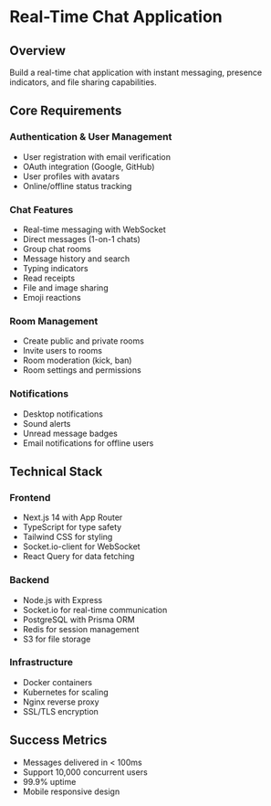 # Real-Time Chat Application

## Overview
Build a real-time chat application with instant messaging, presence indicators, and file sharing capabilities.

## Core Requirements

### Authentication & User Management
- User registration with email verification
- OAuth integration (Google, GitHub)
- User profiles with avatars
- Online/offline status tracking

### Chat Features
- Real-time messaging with WebSocket
- Direct messages (1-on-1 chats)
- Group chat rooms
- Message history and search
- Typing indicators
- Read receipts
- File and image sharing
- Emoji reactions

### Room Management
- Create public and private rooms
- Invite users to rooms
- Room moderation (kick, ban)
- Room settings and permissions

### Notifications
- Desktop notifications
- Sound alerts
- Unread message badges
- Email notifications for offline users

## Technical Stack

### Frontend
- Next.js 14 with App Router
- TypeScript for type safety
- Tailwind CSS for styling
- Socket.io-client for WebSocket
- React Query for data fetching

### Backend
- Node.js with Express
- Socket.io for real-time communication
- PostgreSQL with Prisma ORM
- Redis for session management
- S3 for file storage

### Infrastructure
- Docker containers
- Kubernetes for scaling
- Nginx reverse proxy
- SSL/TLS encryption

## Success Metrics
- Messages delivered in < 100ms
- Support 10,000 concurrent users
- 99.9% uptime
- Mobile responsive design